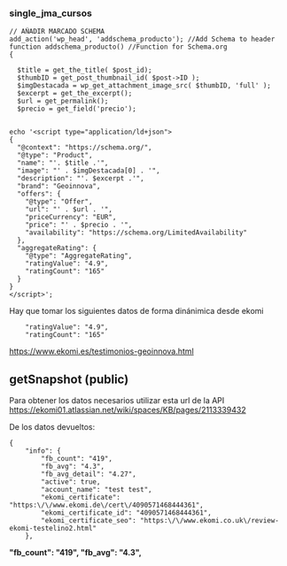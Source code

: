 ### single_jma_cursos

    // AÑADIR MARCADO SCHEMA
    add_action('wp_head', 'addschema_producto'); //Add Schema to header
    function addschema_producto() //Function for Schema.org
    {

      $title = get_the_title( $post_id);
      $thumbID = get_post_thumbnail_id( $post->ID );
      $imgDestacada = wp_get_attachment_image_src( $thumbID, 'full' );
      $excerpt = get_the_excerpt();
      $url = get_permalink();
      $precio = get_field('precio');


    echo '<script type="application/ld+json">
    {
      "@context": "https://schema.org/", 
      "@type": "Product", 
      "name": "'. $title .'",
      "image": "' . $imgDestacada[0] . '",
      "description": "'. $excerpt .'",
      "brand": "Geoinnova",
      "offers": {
        "@type": "Offer",
        "url": "' . $url . '",
        "priceCurrency": "EUR",
        "price": "' . $precio . '",
        "availability": "https://schema.org/LimitedAvailability"
      },
      "aggregateRating": {
        "@type": "AggregateRating",
        "ratingValue": "4.9",
        "ratingCount": "165"
      } 
    }
    </script>';
    
 Hay que tomar los siguientes datos de forma dinánimica desde ekomi
 
        "ratingValue": "4.9",
        "ratingCount": "165"
 
https://www.ekomi.es/testimonios-geoinnova.html


## getSnapshot (public)
Para obtener los datos necesarios utilizar esta url de la API https://ekomi01.atlassian.net/wiki/spaces/KB/pages/2113339432

De los datos devueltos:

    {
        "info": {
            "fb_count": "419",
            "fb_avg": "4.3",
            "fb_avg_detail": "4.27",
            "active": true,
            "account_name": "test test",
            "ekomi_certificate": "https:\/\/www.ekomi.de\/cert\/4090571468444361",
            "ekomi_certificate_id": "4090571468444361",
            "ekomi_certificate_seo": "https:\/\/www.ekomi.co.uk\/review-ekomi-testelino2.html"
        },

**"fb_count": "419",
"fb_avg": "4.3",**
